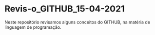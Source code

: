 # Revis-o_GITHUB_15-04-2021
Neste repositório revisamos alguns conceitos do GITHUB, na matéria de linguagem de programação.
